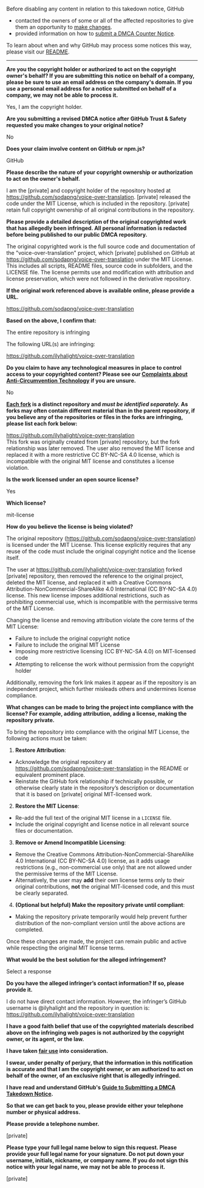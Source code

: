 Before disabling any content in relation to this takedown notice, GitHub
- contacted the owners of some or all of the affected repositories to give them an opportunity to [make changes](https://docs.github.com/en/github/site-policy/dmca-takedown-policy#a-how-does-this-actually-work).
- provided information on how to [submit a DMCA Counter Notice](https://docs.github.com/en/articles/guide-to-submitting-a-dmca-counter-notice).

To learn about when and why GitHub may process some notices this way, please visit our [README](https://github.com/github/dmca/blob/master/README.md#anatomy-of-a-takedown-notice).

---

**Are you the copyright holder or authorized to act on the copyright owner's behalf? If you are submitting this notice on behalf of a company, please be sure to use an email address on the company's domain. If you use a personal email address for a notice submitted on behalf of a company, we may not be able to process it.**

Yes, I am the copyright holder.

**Are you submitting a revised DMCA notice after GitHub Trust & Safety requested you make changes to your original notice?**

No

**Does your claim involve content on GitHub or npm.js?**

GitHub

**Please describe the nature of your copyright ownership or authorization to act on the owner's behalf.**

I am the [private] and copyright holder of the repository hosted at https://github.com/sodapng/voice-over-translation. [private] released the code under the MIT License, which is included in the repository. [private] retain full copyright ownership of all original contributions in the repository.

**Please provide a detailed description of the original copyrighted work that has allegedly been infringed. All personal information is redacted before being published to our public DMCA repository.**

The original copyrighted work is the full source code and documentation of the "voice-over-translation" project, which [private] published on GitHub at https://github.com/sodapng/voice-over-translation under the MIT License. This includes all scripts, README files, source code in subfolders, and the LICENSE file. The license permits use and modification with attribution and license preservation, which were not followed in the derivative repository.

**If the original work referenced above is available online, please provide a URL.**

https://github.com/sodapng/voice-over-translation

**Based on the above, I confirm that:**

The entire repository is infringing

The following URL(s) are infringing:

https://github.com/ilyhalight/voice-over-translation

**Do you claim to have any technological measures in place to control access to your copyrighted content? Please see our <a href="https://docs.github.com/articles/guide-to-submitting-a-dmca-takedown-notice#complaints-about-anti-circumvention-technology">Complaints about Anti-Circumvention Technology</a> if you are unsure.**

No

**<a href="https://docs.github.com/articles/dmca-takedown-policy#b-what-about-forks-or-whats-a-fork">Each fork</a> is a distinct repository and <i>must be identified separately.</i> As forks may often contain different material than in the parent repository, if you believe any of the repositories or files in the forks are infringing, please list each fork below:**
 
https://github.com/ilyhalight/voice-over-translation  
This fork was originally created from [private] repository, but the fork relationship was later removed. The user also removed the MIT license and replaced it with a more restrictive CC BY-NC-SA 4.0 license, which is incompatible with the original MIT license and constitutes a license violation.

**Is the work licensed under an open source license?**

Yes

**Which license?**

mit-license

**How do you believe the license is being violated?**

The original repository (https://github.com/sodapng/voice-over-translation) is licensed under the MIT License. This license explicitly requires that any reuse of the code must include the original copyright notice and the license itself.

The user at https://github.com/ilyhalight/voice-over-translation forked [private] repository, then removed the reference to the original project, deleted the MIT license, and replaced it with a Creative Commons Attribution-NonCommercial-ShareAlike 4.0 International (CC BY-NC-SA 4.0) license. This new license imposes additional restrictions, such as prohibiting commercial use, which is incompatible with the permissive terms of the MIT License.

Changing the license and removing attribution violate the core terms of the MIT License:

- Failure to include the original copyright notice
- Failure to include the original MIT License
- Imposing more restrictive licensing (CC BY-NC-SA 4.0) on MIT-licensed code
- Attempting to relicense the work without permission from the copyright holder

Additionally, removing the fork link makes it appear as if the repository is an independent project, which further misleads others and undermines license compliance.

**What changes can be made to bring the project into compliance with the license? For example, adding attribution, adding a license, making the repository private.**

To bring the repository into compliance with the original MIT License, the following actions must be taken:

1. **Restore Attribution**:  
- Acknowledge the original repository at https://github.com/sodapng/voice-over-translation in the README or equivalent prominent place.
- Reinstate the GitHub fork relationship if technically possible, or otherwise clearly state in the repository’s description or documentation that it is based on [private] original MIT-licensed work.

2. **Restore the MIT License**:  
- Re-add the full text of the original MIT license in a `LICENSE` file.
- Include the original copyright and license notice in all relevant source files or documentation.

3. **Remove or Amend Incompatible Licensing**:  
- Remove the Creative Commons Attribution-NonCommercial-ShareAlike 4.0 International (CC BY-NC-SA 4.0) license, as it adds usage restrictions (e.g., non-commercial use only) that are not allowed under the permissive terms of the MIT License.
- Alternatively, the user may **add** their own license terms only to their original contributions, **not** the original MIT-licensed code, and this must be clearly separated.

4. **(Optional but helpful) Make the repository private until compliant**:  
- Making the repository private temporarily would help prevent further distribution of the non-compliant version until the above actions are completed.

Once these changes are made, the project can remain public and active while respecting the original MIT license terms.

**What would be the best solution for the alleged infringement?**

Select a response

**Do you have the alleged infringer’s contact information? If so, please provide it.**

I do not have direct contact information. However, the infringer’s GitHub username is @ilyhalight and the repository in question is: https://github.com/ilyhalight/voice-over-translation

**I have a good faith belief that use of the copyrighted materials described above on the infringing web pages is not authorized by the copyright owner, or its agent, or the law.**

**I have taken <a href="https://www.lumendatabase.org/topics/22">fair use</a> into consideration.**

**I swear, under penalty of perjury, that the information in this notification is accurate and that I am the copyright owner, or am authorized to act on behalf of the owner, of an exclusive right that is allegedly infringed.**

**I have read and understand GitHub's <a href="https://docs.github.com/articles/guide-to-submitting-a-dmca-takedown-notice/">Guide to Submitting a DMCA Takedown Notice</a>.**

**So that we can get back to you, please provide either your telephone number or physical address.**

**Please provide a telephone number.**

[private]

**Please type your full legal name below to sign this request. Please provide your full legal name for your signature. Do not put down your username, initials, nickname, or company name. If you do not sign this notice with your legal name, we may not be able to process it.**

[private]
